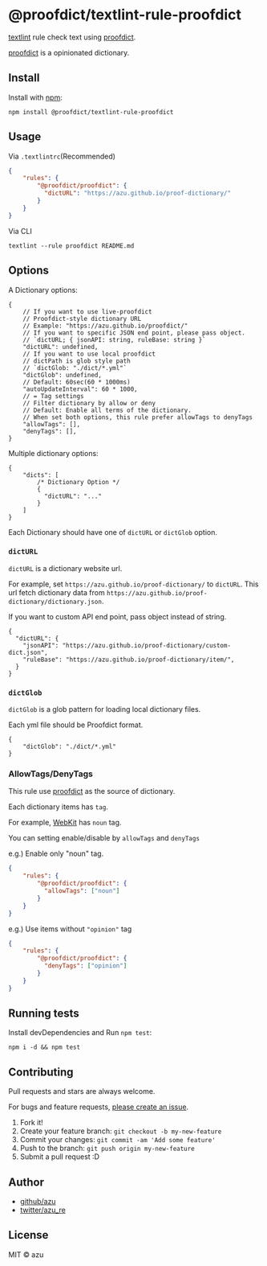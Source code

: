 # @proofdict/textlint-rule-proofdict

[textlint](https://github.com/textlint/textlint "textlint") rule check text using [proofdict](https://proofdict.github.io/proofdict/ "proofdict").

[proofdict](https://proofdict.github.io/proofdict/ "proofdict") is a opinionated dictionary. 

## Install

Install with [npm](https://www.npmjs.com/):

    npm install @proofdict/textlint-rule-proofdict

## Usage

Via `.textlintrc`(Recommended)

```json
{
    "rules": {
        "@proofdict/proofdict": {
          "dictURL": "https://azu.github.io/proof-dictionary/"
        }
    }
}
```

Via CLI

```
textlint --rule proofdict README.md
```

## Options

A Dictionary options:

```json5
{
    // If you want to use live-proofdict
    // Proofdict-style dictionary URL
    // Example: "https://azu.github.io/proofdict/"
    // If you want to specific JSON end point, please pass object.
    // `dictURL; { jsonAPI: string, ruleBase: string }`
    "dictURL": undefined,
    // If you want to use local proofdict
    // dictPath is glob style path
    // `dictGlob: "./dict/*.yml"`
    "dictGlob": undefined,
    // Default: 60sec(60 * 1000ms)
    "autoUpdateInterval": 60 * 1000,
    // = Tag settings
    // Filter dictionary by allow or deny
    // Default: Enable all terms of the dictionary.
    // When set both options, this rule prefer allowTags to denyTags
    "allowTags": [],
    "denyTags": [],
}
```

Multiple dictionary options:

```json5
{
    "dicts": [
        /* Dictionary Option */
        {
          "dictURL": "..."
        }
    ]
}
```

Each Dictionary should have one of `dictURL` or `dictGlob` option.

### `dictURL`

`dictURL` is a dictionary website url.

For example, set `https://azu.github.io/proof-dictionary/` to `dictURL`.
This url fetch dictionary data from `https://azu.github.io/proof-dictionary/dictionary.json`.

If you want to custom API end point, pass object instead of string.

```json5
{
  "dictURL": { 
    "jsonAPI": "https://azu.github.io/proof-dictionary/custom-dict.json",
    "ruleBase": "https://azu.github.io/proof-dictionary/item/",
  }
}
``` 

### `dictGlob`

`dictGlob` is a glob pattern for loading local dictionary files.

Each yml file should be Proofdict format.

```json5
{
    "dictGlob": "./dict/*.yml"
} 
``` 

### AllowTags/DenyTags

This rule use [proofdict](https://proofdict.github.io/proofdict/ "proofdict") as the source of dictionary.

Each dictionary items has `tag`.

For example, [WebKit](https://proofdict.github.io/proofdict/item/01BQ92YZ6QR8RJKA5Y8W2F9NMY "WebKit") has `noun` tag.

You can setting enable/disable by `allowTags` and `denyTags`

e.g.) Enable only "noun" tag.

```json
{
    "rules": {
        "@proofdict/proofdict": {
          "allowTags": ["noun"]
        }
    }
}
```

e.g.) Use items without `"opinion"` tag

```json
{
    "rules": {
        "@proofdict/proofdict": {
          "denyTags": ["opinion"]
        }
    }
}
```

## Running tests

Install devDependencies and Run `npm test`:

    npm i -d && npm test

## Contributing

Pull requests and stars are always welcome.

For bugs and feature requests, [please create an issue](https://github.com/proofdict/proofdict/issues).

1. Fork it!
2. Create your feature branch: `git checkout -b my-new-feature`
3. Commit your changes: `git commit -am 'Add some feature'`
4. Push to the branch: `git push origin my-new-feature`
5. Submit a pull request :D

## Author

- [github/azu](https://github.com/azu)
- [twitter/azu_re](https://twitter.com/azu_re)

## License

MIT © azu
